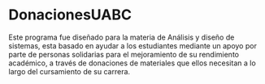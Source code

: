 # DonacionesUABC
Este programa fue diseñado para la materia de Análisis y diseño de sistemas, esta basado en ayudar a los estudiantes mediante un apoyo por parte de personas solidarias para el mejoramiento de su rendimiento académico, a través de donaciones de materiales que ellos necesitan a lo largo del cursamiento de su carrera.
